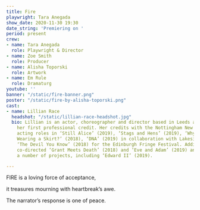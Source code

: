 ```yaml
---
title: Fire
playwright: Tara Anegada
show_date: 2020-11-30 19:30
date_string: 'Premiering on '
period: present
crew:
- name: Tara Anegada
  role: Playwright & Director
- name: Zoe Smith
  role: Producer
- name: Alisha Toporski
  role: Artwork
- name: Em Rule
  role: Dramaturg
youtube: ''
banner: "/static/fire-banner.png"
poster: "/static/fire-by-alisha-toporski.png"
cast:
- name: Lillian Race
  headshot: "/static/lillian-race-headshot.jpg"
  bio: Lillian is an actor, choreographer and director based in Leeds and this is
    her first professional credit. Her credits with the Nottingham New Theatre include
    acting roles in ‘Still Alice’ (2019), ‘Stags and Hens’ (2019), ‘Why is John Lennon
    Wearing a Skirt?’ (2018), ‘DNA’ (2019) in collaboration with Lakeside Arts, and
    ‘The Devil You Know’ (2018) for the Edinburgh Fringe Festival. Additionally Lillian
    co-directed ‘Grant Meets Death’ (2018) and ‘Eve and Adam’ (2019) and has choreographed
    a number of projects, including ‘Edward II’ (2019).

---
```

FIRE is a loving force of acceptance,

it treasures mourning with heartbreak’s awe.

The narrator’s response is one of peace.